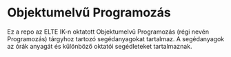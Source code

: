# Objektumelvű Programozás

Ez a repo az ELTE IK-n oktatott Objektumelvű Programozás (régi nevén Programozás) tárgyhoz tartozó segédanyagokat tartalmaz. A segédanyagok az órák anyagát és különböző oktatói segédleteket tartalmaznak.
